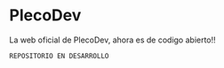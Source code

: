 # PlecoDev
La web oficial de PlecoDev, ahora es de codigo abierto!!

<code>REPOSITORIO EN DESARROLLO</code>
